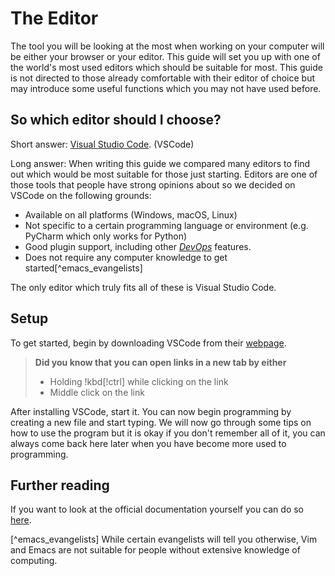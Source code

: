 # The Editor

The tool you will be looking at the most when working on your computer will be either your browser or your editor. This guide will set you up with one of the world's most used editors which should be suitable for most. This guide is not directed to those already comfortable with their editor of choice but may introduce some useful functions which you may not have used before.

## So which editor should I choose?

Short answer: [Visual Studio Code](https://code.visualstudio.com/). (VSCode)

Long answer: When writing this guide we compared many editors to find out which would be most suitable for those just starting. Editors are one of those tools that people have strong opinions about so we decided on VSCode on the following grounds:

- Available on all platforms (Windows, macOS, Linux)
- Not specific to a certain programming language or environment (e.g. PyCharm which only works for Python)
- Good plugin support, including other _[DevOps](https://en.wikipedia.org/wiki/DevOps)_ features.
- Does not require any computer knowledge to get started[^emacs_evangelists]

The only editor which truly fits all of these is Visual Studio Code.

## Setup

To get started, begin by downloading VSCode from their [webpage](https://code.visualstudio.com/).

> **Did you know that you can open links in a new tab by either**
>
> - Holding !kbd[!ctrl] while clicking on the link
> - Middle click on the link

After installing VSCode, start it. You can now begin programming by creating a new file and start typing. We will now go through some tips on how to use the program but it is okay if you don't remember all of it, you can always come back here later when you have become more used to programming.

## Further reading

If you want to look at the official documentation yourself you can do so [here](https://code.visualstudio.com/docs).

[^emacs_evangelists] While certain evangelists will tell you otherwise, Vim and Emacs are not suitable for people without extensive knowledge of computing.
